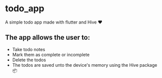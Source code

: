 # todo_app

A simple todo app made with flutter and Hive ❤️

## The app allows the user to:

- Take todo notes
- Mark them as complete or incomplete
- Delete the todos
- The todos are saved unto the device's memory using the Hive package 📦


